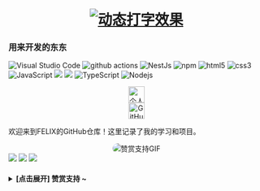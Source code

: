 <h1 align="center">
  <a href="https://feli.dpdns.org/">
    <img style="max-width: 100%; height: auto;" src="https://readme-typing-svg.herokuapp.com?color=%2336BCF7&lines=FELIX的个人主页;欢迎来到我的GitHub!" alt="动态打字效果">
  </a>
</h1>
<h3>用来开发的东东</h3>
<p>
  <img alt="Visual Studio Code" src="https://img.shields.io/badge/-Visual_Studio_Code-007ACC?style=flat-square&logo=visual-studio-code&logoColor=white" />
  <img alt="github actions" src="https://img.shields.io/badge/-Github_Actions-2088FF?style=flat-square&logo=github-actions&logoColor=white" />
  <img alt="NestJs" src="https://img.shields.io/badge/-NestJs-ea2845?style=flat-square&logo=nestjs&logoColor=white" />
  <img alt="npm" src="https://img.shields.io/badge/-NPM-CB3837?style=flat-square&logo=npm&logoColor=white" />
  <img alt="html5" src="https://img.shields.io/badge/-HTML5-E34F26?style=flat-square&logo=html5&logoColor=white" />
  <img alt="css3" src="https://img.shields.io/badge/-CSS3-1572B6?style=flat-square&logo=css3&logoColor=white" />
  <img alt="JavaScript" src="https://img.shields.io/badge/-JavaScript-F7DF1E?style=flat-square&logo=javascript&logoColor=black" />
  <img src="https://img.shields.io/badge/MySQL-00000F?style=for-the-badge&logo=mysql&logoColor=white" />
  <img src="https://img.shields.io/badge/PHP-777BB4?style=for-the-badge&logo=php&logoColor=white" />
  <img alt="TypeScript" src="https://img.shields.io/badge/-TypeScript-3178C6?style=flat-square&logo=typescript&logoColor=white" />
  <img alt="Nodejs" src="https://img.shields.io/badge/-Nodejs-43853d?style=flat-square&logo=Node.js&logoColor=white" />
</p>

<div align="center">
  <a href="https://feli.dpdns.org/"><img src="https://feli.qzz.io/favicon.ico" alt="个人主页" width="32" height="32"></a><br>
  <a href="https://github.com/flxteam">
    <img src="https://npm.elemecdn.com/anzhiyu-blog@2.1.5/img/badge/Source-Github.svg" alt="GitHub" width="32" height="32">
  </a>
</div> 

欢迎来到FELIX的GitHub仓库！这里记录了我的学习和项目。<br>
<div align="center">
<img style="border-radius: 20px; max-width: 80%;" src="https://user-images.githubusercontent.com/74038190/225813708-98b745f2-7d22-48cf-9150-083f1b00d6c9.gif" alt="赞赏支持GIF"/>
</div>
<picture>
  <source
    srcset="https://github-readme-stats.vercel.app/api/top-langs/?username=flxteam&size_weight=0.5&count_weight=0.5"
    media="(prefers-color-scheme: dark)"
  />
  <source
    srcset="https://github-readme-stats.vercel.app/api/top-langs/?username=flxteam&size_weight=0.5&count_weight=0.5"
    media="(prefers-color-scheme: light), (prefers-color-scheme: no-preference)"
  />
  <img src="https://github-readme-stats.vercel.app/api/top-langs/?username=flxteam&size_weight=0.5&count_weight=0.5" />
  <picture>
  <source
    srcset="https://github-readme-stats.vercel.app/api/top-langs/?username=flxteam&stats_format=bytes"
    media="(prefers-color-scheme: dark)"
  />
  <source
    srcset="https://github-readme-stats.vercel.app/api/top-langs/?username=flxteam&stats_format=bytes"
    media="(prefers-color-scheme: light), (prefers-color-scheme: no-preference)"
  />
  <img src="https://github-readme-stats.vercel.app/api/top-langs/?username=flxteam&stats_format=bytes" />
</picture>
</picture>
<picture>
  <source
    srcset="https://github-readme-stats.vercel.app/api?username=flxteam&show_icons=true&theme=tokyonight"
    media="(prefers-color-scheme: dark)"
  />
  <source
    srcset="https://github-readme-stats.vercel.app/api?username=flxteam&show_icons=true&theme=tokyonight"
    media="(prefers-color-scheme: light), (prefers-color-scheme: no-preference)"
  />
  <img src="https://github-readme-stats.vercel.app/api?username=flxteam&show_icons=true&theme=tokyonight" />
</picture>
<div style="margin-top: 20px;">
    <details><summary><strong> [点击展开] 赞赏支持 ~</strong></summary>
    *我非常感谢您的赞赏和支持，它们将极大地激励我继续创新，持续产生有价值的工作。*
    <div align="center"><a href="https://feli.dpdns.org/donate"><img src="https://feli.qzz.io/favicon.ico" alt="赞赏支持" width="32" height="32"></a></div>
    </details>

  </div>

